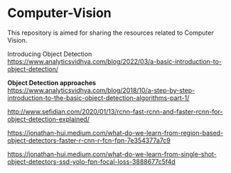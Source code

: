 # Computer-Vision

This repository is aimed for sharing the resources related to Computer Vision.

Introducing Object Detection <https://www.analyticsvidhya.com/blog/2022/03/a-basic-introduction-to-object-detection/>

**Object Detection approaches**
https://www.analyticsvidhya.com/blog/2018/10/a-step-by-step-introduction-to-the-basic-object-detection-algorithms-part-1/

http://www.sefidian.com/2020/01/13/rcnn-fast-rcnn-and-faster-rcnn-for-object-detection-explained/

https://jonathan-hui.medium.com/what-do-we-learn-from-region-based-object-detectors-faster-r-cnn-r-fcn-fpn-7e354377a7c9

https://jonathan-hui.medium.com/what-do-we-learn-from-single-shot-object-detectors-ssd-yolo-fpn-focal-loss-3888677c5f4d
